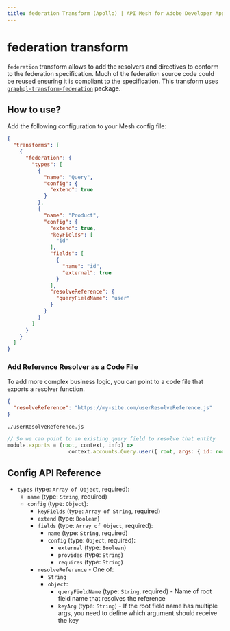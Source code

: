 ```yaml
---
title: federation Transform (Apollo) | API Mesh for Adobe Developer App Builder
---
```


# federation transform

`federation` transform allows to add the resolvers and directives to conform to the federation specification. Much of the federation source code could be reused ensuring it is compliant to the specification. This transform uses [`graphql-transform-federation`](https://github.com/0xR/graphql-transform-federation) package.

## How to use?

Add the following configuration to your Mesh config file:

```json
{
  "transforms": [
    {
      "federation": {
        "types": [
          {
            "name": "Query",
            "config": {
              "extend": true
            }
          },
          {
            "name": "Product",
            "config": {
              "extend": true,
              "keyFields": [
                "id"
              ],
              "fields": [
                {
                  "name": "id",
                  "external": true
                }
              ],
              "resolveReference": {
                "queryFieldName": "user"
              }
            }
          }
        ]
      }
    }
  ]
}

```

### Add Reference Resolver as a Code File

To add more complex business logic, you can point to a code file that exports a resolver function.

```json
{
  "resolveReference": "https://my-site.com/userResolveReference.js"
}
```

`./userResolveReference.js`

```js
// So we can point to an existing query field to resolve that entity
module.exports = (root, context, info) =>
                    context.accounts.Query.user({ root, args: { id: root.id }, context, info })
```

## Config API Reference

-  `types` (type: `Array of Object`, required):
   -  `name` (type: `String`, required)
   -  `config` (type: `Object`):
      -  `keyFields` (type: `Array of String`, required)
      -  `extend` (type: `Boolean`)
      -  `fields` (type: `Array of Object`, required):
         -  `name` (type: `String`, required)
         -  `config` (type: `Object`, required):
            -  `external` (type: `Boolean`)
            -  `provides` (type: `String`)
            -  `requires` (type: `String`)
      -  `resolveReference` -  One of:
         -  `String`
         -  `object`:
            -  `queryFieldName` (type: `String`, required) - Name of root field name that resolves the reference
            -  `keyArg` (type: `String`) - If the root field name has multiple args,
            you need to define which argument should receive the key
